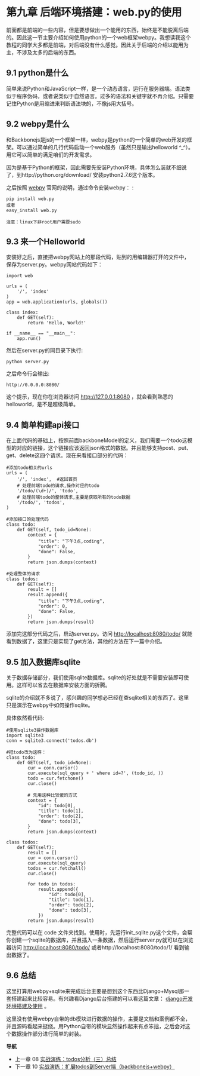 第九章 后端环境搭建：web.py的使用
=================================

前面都是前端的一些内容，但是要想做出一个能用的东西，始终是不能脱离后端的。因此这一节主要介绍如何使用python的一个web框架webpy。我想读我这个教程的同学大多都是前端，对后端没有什么感觉。因此关于后端的介绍以能用为主，不涉及太多的后端的东西。

9.1 python是什么
----------------

简单来说Python和JavaScript一样，是一个动态语言，运行在服务器端。语法类似于程序伪码，或者说类似于自然语言。过多的语法和关键字就不再介绍。只需要记住Python是用缩进来判断语法块的，不像js用大括号。

9.2 webpy是什么
---------------

和Backbonejs是js的一个框架一样，webpy是python的一个简单的web开发的框架。可以通过简单的几行代码启动一个web服务（虽然只是输出helloworld
\^\_\^）。用它可以简单的满足咱们的开发需求。

因为是基于Python的框架，因此需要先安装Python环境，具体怎么装就不细说了，到http://python.org/download/
安装python2.7.6这个版本。

之后按照 [webpy](http://webpy.org/) 官网的说明，通过命令安装webpy： :

    pip install web.py 
    或者
    easy_install web.py

    注意：linux下非root用户需要sudo

9.3 来一个Helloworld
--------------------

安装好之后，直接把webpy网站上的那段代码，贴到的用编辑器打开的文件中，保存为server.py。webpy网站代码如下：

    import web

    urls = (
        '/', 'index'
    )
    app = web.application(urls, globals())

    class index:
        def GET(self):
            return 'Hello, World!'

    if __name__ == "__main__":
        app.run() 

然后在server.py的同目录下执行:

    python server.py

之后命令行会输出:

    http://0.0.0.0:8080/ 

这个提示，现在你在浏览器访问 <http://127.0.0.1:8080>
，就会看到熟悉的helloworld，是不是超级简单。

9.4 简单构建api接口
-------------------

在上面代码的基础上，按照前面backboneModel的定义，我们需要一个todo这模型的对应的链接，这个链接应该返回json格式的数据。并且能够支持post、put、get、delete这四个请求。现在来看接口部分的代码：

    #添加todo相关的urls
    urls = (
        '/', 'index',  #返回首页
        # 处理前端todo的请求,操作对应的todo
        '/todo/(\d+)/', 'todo',
        # 处理前端todo的整体请求,主要是获取所有的todo数据
        '/todo/', 'todos',
    )

    #添加接口的处理代码
    class todo:
        def GET(self, todo_id=None):
            context = {
                "title": "下午3点,coding",
                "order": 0,
                "done": False,
            }
            return json.dumps(context)

    #处理整体的请求
    class todos:
        def GET(self):
            result = []
            result.append({
                "title": "下午3点,coding",
                "order": 0,
                "done": False,
            })
            return json.dumps(result)

添加完这部分代码之后，启动server.py。访问 <http://localhost:8080/todo/>
就能看到数据了，这里只是实现了get方法，其他的方法在下一篇中介绍。

9.5 加入数据库sqlite
--------------------

关于数据存储部分，我们使用sqlite数据库。sqlite的好处就是不需要安装即可使用。这样可以省去在数据库安装方面的折腾。

sqlite的介绍就不多说了，感兴趣的同学想必已经在查sqlite相关的东西了。这里只是演示在webpy中如何操作sqlite。

具体依然看代码:

    #使用sqlite3操作数据库
    import sqlite3
    conn = sqlite3.connect('todos.db')

    #把todo改为这样：
    class todo:
        def GET(self, todo_id=None):
            cur = conn.cursor()
            cur.execute(sql_query + ' where id=?', (todo_id, ))
            todo = cur.fetchone()
            cur.close()

            # 先用这种比较傻的方式
            context = {
                "id": todo[0],
                "title": todo[1],
                "order": todo[2],
                "done": todo[3],
            }
            return json.dumps(context)

    class todos:
        def GET(self):
            result = []
            cur = conn.cursor()
            cur.execute(sql_query)
            todos = cur.fetchall()
            cur.close()

            for todo in todos:
                result.append({
                    "id": todo[0],
                    "title": todo[1],
                    "order": todo[2],
                    "done": todo[3],
                })
            return json.dumps(result)

完整代码可以在 code
文件夹找到。使用时，先运行init_sqlite.py这个文件，会帮你创建一个sqlite的数据库，并且插入一条数据，然后运行server.py就可以在浏览器访问
<http://localhost:8080/todo/> 或者http://localhost:8080/todo/1/
看到输出数据了。

9.6 总结
--------

这里打算用webpy+sqlite来完成后台主要是想到这个东西比Django+Mysql那一套搭建起来比较容易。有兴趣看Django后台搭建的可以看这篇文章：
[django开发环境搭建及使用](http://www.the5fire.com/10-django-dev-env.html)
。

这里没有使用webpy自带的db模块进行数据的操作，主要是文档和案例都不全，并且源码看起来挺绕。用Python自带的模块显然操作起来有点笨拙，之后会对这个数据操作部分进行简单的封装。

**导航**

-   上一章 08 [实战演练：todos分析（三）总结](08-backbonejs-todos-3.md)
-   下一章 10 [实战演练：扩展todos到Server端（backbonejs+webpy）](10-expand-todos-with-server.md)
